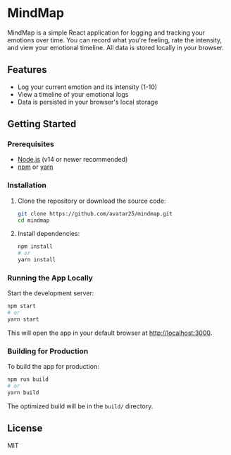 # MindMap

MindMap is a simple React application for logging and tracking your emotions over time. You can record what you're feeling, rate the intensity, and view your emotional timeline. All data is stored locally in your browser.

## Features

- Log your current emotion and its intensity (1-10)
- View a timeline of your emotional logs
- Data is persisted in your browser's local storage

## Getting Started

### Prerequisites

- [Node.js](https://nodejs.org/) (v14 or newer recommended)
- [npm](https://www.npmjs.com/) or [yarn](https://yarnpkg.com/)

### Installation

1. Clone the repository or download the source code:

   ```bash
   git clone https://github.com/avatar25/mindmap.git
   cd mindmap
   ```

2. Install dependencies:

   ```bash
   npm install
   # or
   yarn install
   ```

### Running the App Locally

Start the development server:

```bash
npm start
# or
yarn start
```

This will open the app in your default browser at [http://localhost:3000](http://localhost:3000).

### Building for Production

To build the app for production:

```bash
npm run build
# or
yarn build
```

The optimized build will be in the `build/` directory.

## License

MIT
